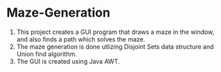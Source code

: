 # Maze-Generation
 1. This project creates a GUI program that draws a maze in the window, and also finds a path which solves the maze.
 2. The maze generation is done utlizing Disjoint Sets data structure and Union find algorithm.
 3. The GUI is created using Java AWT.
